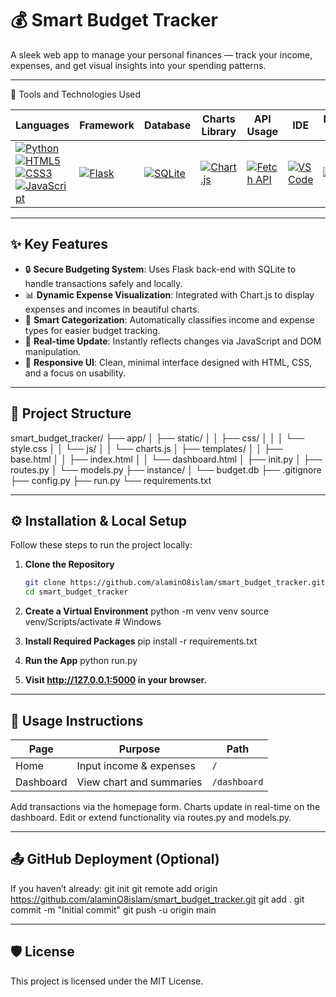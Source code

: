 # 💰 Smart Budget Tracker

A sleek web app to manage your personal finances — track your income, expenses, and get visual insights into your spending patterns.

---

🚀 Tools and Technologies Used
<table style="width: 100%; border-collapse: collapse;"> <thead> <tr> <th>Languages</th> <th>Framework</th> <th>Database</th> <th>Charts Library</th> <th>API Usage</th> <th>IDE</th> <th>Localhost Server</th> <th>UI/UX</th> <th>OS</th> </tr> </thead> <tbody> <tr> <td> <a href="https://www.python.org/"> <img src="https://img.shields.io/badge/python-3776AB?style=for-the-badge&logo=python&logoColor=white" alt="Python"> </a><br> <a href="https://developer.mozilla.org/en-US/docs/Web/HTML"> <img src="https://img.shields.io/badge/html5-E34F26?style=for-the-badge&logo=html5&logoColor=white" alt="HTML5"> </a><br> <a href="https://developer.mozilla.org/en-US/docs/Web/CSS"> <img src="https://img.shields.io/badge/css3-1572B6?style=for-the-badge&logo=css3&logoColor=white" alt="CSS3"> </a><br> <a href="https://developer.mozilla.org/en-US/docs/Web/JavaScript"> <img src="https://img.shields.io/badge/javascript-F7DF1E?style=for-the-badge&logo=javascript&logoColor=black" alt="JavaScript"> </a> </td> <td> <a href="https://flask.palletsprojects.com/"> <img src="https://img.shields.io/badge/flask-000000?style=for-the-badge&logo=flask&logoColor=white" alt="Flask"> </a> </td> <td> <a href="https://www.sqlite.org/"> <img src="https://img.shields.io/badge/sqlite-003B57?style=for-the-badge&logo=sqlite&logoColor=white" alt="SQLite"> </a> </td> <td> <a href="https://www.chartjs.org/"> <img src="https://img.shields.io/badge/chart.js-F5788D?style=for-the-badge&logo=chartdotjs&logoColor=white" alt="Chart.js"> </a> </td> <td> <a href="https://developer.mozilla.org/en-US/docs/Web/API/Fetch_API"> <img src="https://img.shields.io/badge/fetch--api-323330?style=for-the-badge&logo=javascript&logoColor=F7DF1E" alt="Fetch API"> </a> </td> <td> <a href="https://code.visualstudio.com/"> <img src="https://img.shields.io/badge/VS_Code-007ACC?style=for-the-badge&logo=visual-studio-code&logoColor=white" alt="VS Code"> </a> </td> <td> <a href="https://www.apachefriends.org/"> <img src="https://img.shields.io/badge/xampp-FB7A24?style=for-the-badge&logo=xampp&logoColor=white" alt="XAMPP"> </a> </td> <td> <a href="https://www.figma.com/"> <img src="https://img.shields.io/badge/figma-F24E1E?style=for-the-badge&logo=figma&logoColor=white" alt="Figma"> </a> </td> <td> <a href="https://www.microsoft.com/en-us/windows/windows-11"> <img src="https://img.shields.io/badge/windows_11-0078D6?style=for-the-badge&logo=windows&logoColor=white" alt="Windows 11"> </a> </td> </tr> </tbody> </table>

---

## ✨ Key Features

- 🔒 **Secure Budgeting System**: Uses Flask back-end with SQLite to handle transactions safely and locally.
- 📊 **Dynamic Expense Visualization**: Integrated with Chart.js to display expenses and incomes in beautiful charts.
- 🧠 **Smart Categorization**: Automatically classifies income and expense types for easier budget tracking.
- 🔄 **Real-time Update**: Instantly reflects changes via JavaScript and DOM manipulation.
- 🎯 **Responsive UI**: Clean, minimal interface designed with HTML, CSS, and a focus on usability.

---

## 📁 Project Structure

smart_budget_tracker/
├── app/
│ ├── static/
│ │ ├── css/
│ │ │ └── style.css
│ │ └── js/
│ │ └── charts.js
│ ├── templates/
│ │ ├── base.html
│ │ ├── index.html
│ │ └── dashboard.html
│ ├── init.py
│ ├── routes.py
│ └── models.py
├── instance/
│ └── budget.db
├── .gitignore
├── config.py
├── run.py
└── requirements.txt


---

## ⚙️ Installation & Local Setup

Follow these steps to run the project locally:

1. **Clone the Repository**  
   ```bash
   git clone https://github.com/alaminO8islam/smart_budget_tracker.git
   cd smart_budget_tracker

2. **Create a Virtual Environment**
  python -m venv venv
  source venv/Scripts/activate    # Windows

3. **Install Required Packages**
  pip install -r requirements.txt

4. **Run the App**
  python run.py

5. **Visit http://127.0.0.1:5000 in your browser.**


---

## 🧪 Usage Instructions

| Page      | Purpose                  | Path         |
| --------- | ------------------------ | ------------ |
| Home      | Input income & expenses  | `/`          |
| Dashboard | View chart and summaries | `/dashboard` |

Add transactions via the homepage form.
Charts update in real-time on the dashboard.
Edit or extend functionality via routes.py and models.py.

---

## 📤 GitHub Deployment (Optional)

If you haven’t already:
git init
git remote add origin https://github.com/alaminO8islam/smart_budget_tracker.git
git add .
git commit -m "Initial commit"
git push -u origin main


---

## 🛡️ License
This project is licensed under the MIT License.
